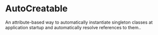 # AutoCreatable
An attribute-based way to automatically instantiate singleton classes at application startup and automatically resolve references to them..
